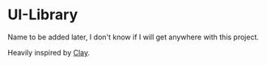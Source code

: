 # UI-Library

Name to be added later, I don't know if I will get anywhere with this project.

Heavily inspired by [Clay](https://github.com/nicbarker/clay).
